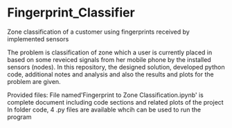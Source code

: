 # Fingerprint_Classifier

Zone classification of a customer using fingerprints received by implemented sensors 

The problem is classification of zone which a user is currently placed in based on some reveiced signals from her mobile phone by the installed sensors (nodes). 
In this repository, the designed solution, developed python code, additional notes and analysis and also the results and plots for the problem are given.

Provided files:
File named'Fingerprint to Zone Classification.ipynb' is complete document including code sections and related plots of the project
In folder code, 4 .py files are available whcih can be used to run the program


